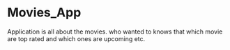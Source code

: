 # Movies_App

Application is all about the movies.
who wanted to knows that which movie are top rated and which ones are upcoming etc.
